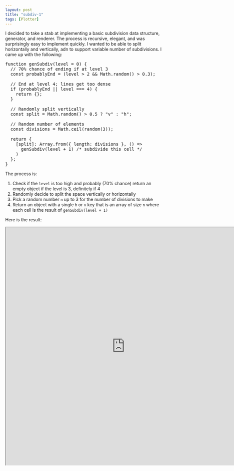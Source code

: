 ```yaml
---
layout: post
title: "subdiv-1"
tags: [Plotter]
---
```


I decided to take a stab at implementing a basic subdivision data structure, generator, and renderer. The process is recursive, elegant, and was surprisingly easy to implement quickly. I wanted to be able to split horizontally and vertically, adn to support variable number of subdivisions. I came up with the following:

<pre>
function genSubdiv(level = 0) {
  // 70% chance of ending if at level 3
  const probablyEnd = (level > 2 && Math.random() > 0.3);

  // End at level 4; lines get too dense
  if (probablyEnd || level === 4) {
    return {};
  }

  // Randomly split vertically
  const split = Math.random() > 0.5 ? "v" : "h";

  // Random number of elements
  const divisions = Math.ceil(random(3));

  return {
    [split]: Array.from({ length: divisions }, () =>
      genSubdiv(level + 1) /* subdivide this cell */
    )
  };
}
</pre>

The process is:

<ol>
  <li>Check if the <code>level</code> is too high and probably (70% chance) return an empty object if the level is 3, definitely if 4</li>
  <li>Randomly decide to split the space vertically or horizontally</li>
  <li>Pick a random number <code>n</code> up to 3 for the number of divisions to make</li>
  <li>Return an object with a single <code>h</code> or <code>v</code> key that is an array of size <code>n</code> where each cell is the result of <code>genSubdiv(level + 1)</code></li>
</ol>

Here is the result:

<iframe src="https://subdiv-1.glitch.me" width="760" height="760"></iframe>
